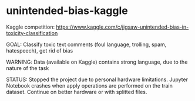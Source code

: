 # unintended-bias-kaggle
Kaggle competition: https://www.kaggle.com/c/jigsaw-unintended-bias-in-toxicity-classification

GOAL: Classify toxic text comments (foul language, trolling, spam, hatespeech), get rid of bias

WARNING: Data (available on Kaggle) contains strong language, due to the nature of the task

STATUS: Stopped the project due to personal hardware limitations. Jupyter Notebook crashes when apply operations are performed on the train dataset. Continue on better hardware or with splitted files.
